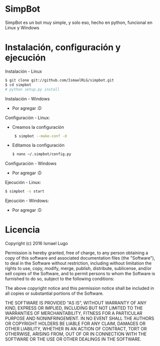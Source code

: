 # SimpBot

SimpBot es un bot muy simple, y solo eso, hecho en python, funcional en Linux y Windows

# Instalación, configuración y ejecución

Instalación - Linux
```sh
$ git clone git://github.com/IsmaelRLG/simpbot.git
$ cd simpbot
# python setup.py install
```
Instalación - Windows
   - Por agregar :D

Configuración - Linux:
- Creamos la configuración
  ```sh
   $ simpbot --make-conf -d
  ```
- Editamos la configuración
  ```sh
  $ nano ~/.simpbot/config.py
  ```
Configuración - Windows
   - Por agregar :D

Ejecución - Linux:
```sh
$ simpbot -s start
```
Ejecución - Windows:
  - Por agregar :D 

# Licencia

Copyright (c) 2016 Ismael Lugo

Permission is hereby granted, free of charge, to any person obtaining
a copy of this software and associated documentation files (the
"Software"), to deal in the Software without restriction, including
without limitation the rights to use, copy, modify, merge, publish,
distribute, sublicense, and/or sell copies of the Software, and to
permit persons to whom the Software is furnished to do so, subject to
the following conditions:

The above copyright notice and this permission notice shall be
included in all copies or substantial portions of the Software.

THE SOFTWARE IS PROVIDED "AS IS", WITHOUT WARRANTY OF ANY KIND,
EXPRESS OR IMPLIED, INCLUDING BUT NOT LIMITED TO THE WARRANTIES OF
MERCHANTABILITY, FITNESS FOR A PARTICULAR PURPOSE AND
NONINFRINGEMENT. IN NO EVENT SHALL THE AUTHORS OR COPYRIGHT HOLDERS BE
LIABLE FOR ANY CLAIM, DAMAGES OR OTHER LIABILITY, WHETHER IN AN ACTION
OF CONTRACT, TORT OR OTHERWISE, ARISING FROM, OUT OF OR IN CONNECTION
WITH THE SOFTWARE OR THE USE OR OTHER DEALINGS IN THE SOFTWARE.

